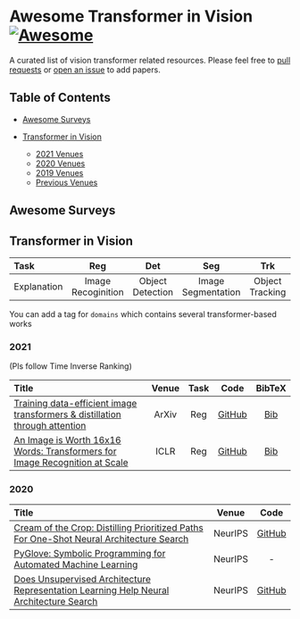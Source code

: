 # Awesome Transformer in Vision [![Awesome](https://awesome.re/badge.svg)](https://awesome.re)  
A curated list of vision transformer related resources. Please feel free to [pull requests](https://github.com/penghouwen/VisionTransformer/pulls) or [open an issue](https://github.com/penghouwen/VisionTransformer/issues) to add papers.


## Table of Contents

- [Awesome Surveys](#awesome-surveys)

- [Transformer in Vision](#transformer-in-vision)
  - [2021 Venues](#2021)
  - [2020 Venues](#2020)
  - [2019 Venues](#2019)
  - [Previous Venues](#2012-2018)

## Awesome Surveys


## Transformer in Vision

|      Task   |        Reg       |       Det    |           Seg           |        Trk           |    Other   |
|:------------|:--------------:|:----------------------:|:-----------------------:|:----------------------:|:----------:|
| Explanation | Image Recoginition | Object Detection | Image Segmentation | Object Tracking | other types |

You can add a tag for `domains` which contains several transformer-based works

### 2021
(Pls follow Time Inverse Ranking)

|  Title  |   Venue  |  Task  |   Code   |  BibTeX  |
|:--------|:--------:|:--------:|:--------:|:--------:|
| [Training data-efficient image transformers & distillation through attention](https://arxiv.org/abs/2012.12877) | ArXiv | Reg | [GitHub](https://github.com/facebookresearch/deit) | [Bib](https://scholar.googleusercontent.com/scholar.bib?q=info:4M9RfcZARQAJ:scholar.google.com/&output=citation&scisdr=CgUmooQTEM3KnAOiWXQ:AAGBfm0AAAAAX_-nQXQ83NjCdo7Z_4UWZCvWuv3z-goK&scisig=AAGBfm0AAAAAX_-nQbm3aZWNrAaIc6-RB8eIGfbbMANa&scisf=4&ct=citation&cd=-1&hl=ja)
| [An Image is Worth 16x16 Words: Transformers for Image Recognition at Scale](https://arxiv.org/abs/2010.11929) | ICLR | Reg | [GitHub](https://github.com/google-research/vision_transformer) | [Bib](https://scholar.googleusercontent.com/scholar.bib?q=info:K33r8boRRloJ:scholar.google.com/&output=citation&scisdr=CgUmooQTEM3KnAOgs5I:AAGBfm0AAAAAX_-lq5IwW1PWPCcrPyJSzxHG4hXCLpmx&scisig=AAGBfm0AAAAAX_-lq2wYJkeX630SaKwHHcWBaOT4DHMa&scisf=4&ct=citation&cd=-1&hl=ja)




### 2020

|  Title  |   Venue  |   Code   |
|:--------|:--------:|:--------:|
| [Cream of the Crop: Distilling Prioritized Paths For One-Shot Neural Architecture Search](https://papers.nips.cc/paper/2020/file/d072677d210ac4c03ba046120f0802ec-Paper.pdf) | NeurIPS | [GitHub](https://github.com/microsoft/Cream) |
| [PyGlove: Symbolic Programming for Automated Machine Learning](https://proceedings.neurips.cc/paper/2020/file/012a91467f210472fab4e11359bbfef6-Paper.pdf) | NeurIPS | - |
| [Does Unsupervised Architecture Representation Learning Help Neural Architecture Search](https://arxiv.org/abs/2006.06936) | NeurIPS | [GitHub](https://github.com/MSU-MLSys-Lab/arch2vec) |
